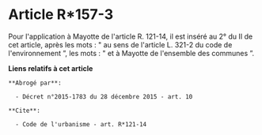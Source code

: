 # Article R*157-3

Pour l'application à Mayotte de l'article R. 121-14, il est inséré au 2° du II de cet article, après les mots : " au sens de
l'article L. 321-2 du code de l'environnement ”, les mots : " et à Mayotte de l'ensemble des communes ”.

**Liens relatifs à cet article**

	**Abrogé par**:

	  - Décret n°2015-1783 du 28 décembre 2015 - art. 10

	**Cite**:

	  - Code de l'urbanisme - art. R*121-14
